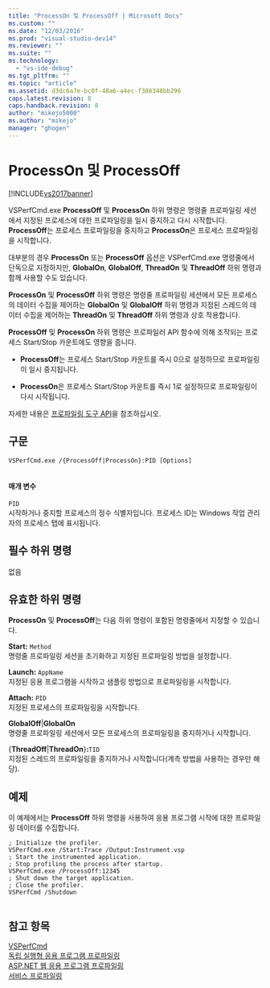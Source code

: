 ```yaml
---
title: "ProcessOn 및 ProcessOff | Microsoft Docs"
ms.custom: ""
ms.date: "12/03/2016"
ms.prod: "visual-studio-dev14"
ms.reviewer: ""
ms.suite: ""
ms.technology: 
  - "vs-ide-debug"
ms.tgt_pltfrm: ""
ms.topic: "article"
ms.assetid: d3dc6a7e-bc0f-48a6-a4ec-f386348bb296
caps.latest.revision: 8
caps.handback.revision: 8
author: "mikejo5000"
ms.author: "mikejo"
manager: "ghogen"
---
```

# ProcessOn 및 ProcessOff
[!INCLUDE[vs2017banner](../code-quality/includes/vs2017banner.md)]

VSPerfCmd.exe **ProcessOff** 및 **ProcessOn** 하위 명령은 명령줄 프로파일링 세션에서 지정된 프로세스에 대한 프로파일링을 일시 중지하고 다시 시작합니다.  **ProcessOff**는 프로세스 프로파일링을 중지하고 **ProcessOn**은 프로세스 프로파일링을 시작합니다.  
  
 대부분의 경우 **ProcessOn** 또는 **ProcessOff** 옵션은 VSPerfCmd.exe 명령줄에서 단독으로 지정하지만, **GlobalOn**, **GlobalOff**, **ThreadOn** 및 **ThreadOff** 하위 명령과 함께 사용할 수도 있습니다.  
  
 **ProcessOn** 및 **ProcessOff** 하위 명령은 명령줄 프로파일링 세션에서 모든 프로세스의 데이터 수집을 제어하는 **GlobalOn** 및 **GlobalOff** 하위 명령과 지정된 스레드의 데이터 수집을 제어하는 **ThreadOn** 및 **ThreadOff** 하위 명령과 상호 작용합니다.  
  
 **ProcessOff** 및 **ProcessOn** 하위 명령은 프로파일러 API 함수에 의해 조작되는 프로세스 Start\/Stop 카운트에도 영향을 줍니다.  
  
-   **ProcessOff**는 프로세스 Start\/Stop 카운트를 즉시 0으로 설정하므로 프로파일링이 일시 중지됩니다.  
  
-   **ProcessOn**은 프로세스 Start\/Stop 카운트를 즉시 1로 설정하므로 프로파일링이 다시 시작됩니다.  
  
 자세한 내용은 [프로파일링 도구 API](../profiling/profiling-tools-apis.md)을 참조하십시오.  
  
## 구문  
  
```  
VSPerfCmd.exe /{ProcessOff|ProcessOn}:PID [Options]  
  
```  
  
#### 매개 변수  
 `PID`  
 시작하거나 중지할 프로세스의 정수 식별자입니다.  프로세스 ID는 Windows 작업 관리자의 프로세스 탭에 표시됩니다.  
  
## 필수 하위 명령  
 없음  
  
## 유효한 하위 명령  
 **ProcessOn** 및 **ProcessOff**는 다음 하위 명령이 포함된 명령줄에서 지정할 수 있습니다.  
  
 **Start:** `Method`  
 명령줄 프로파일링 세션을 초기화하고 지정된 프로파일링 방법을 설정합니다.  
  
 **Launch:** `AppName`  
 지정된 응용 프로그램을 시작하고 샘플링 방법으로 프로파일링을 시작합니다.  
  
 **Attach:** `PID`  
 지정된 프로세스의 프로파일링을 시작합니다.  
  
 **GlobalOff**&#124;**GlobalOn**  
 명령줄 프로파일링 세션에서 모든 프로세스의 프로파일링을 중지하거나 시작합니다.  
  
 {**ThreadOff**&#124;**ThreadOn**}**:**`TID`  
 지정된 스레드의 프로파일링을 중지하거나 시작합니다\(계측 방법을 사용하는 경우만 해당\).  
  
## 예제  
 이 예제에서는 **ProcessOff** 하위 명령을 사용하여 응용 프로그램 시작에 대한 프로파일링 데이터를 수집합니다.  
  
```  
; Initialize the profiler.  
VSPerfCmd.exe /Start:Trace /Output:Instrument.vsp   
; Start the instrumented application.  
; Stop profiling the process after startup.  
VSPerfCmd.exe /ProcessOff:12345  
; Shut down the target application.  
; Close the profiler.  
VSPerfCmd /Shutdown  
  
```  
  
## 참고 항목  
 [VSPerfCmd](../profiling/vsperfcmd.md)   
 [독립 실행형 응용 프로그램 프로파일링](../profiling/command-line-profiling-of-stand-alone-applications.md)   
 [ASP.NET 웹 응용 프로그램 프로파일링](../profiling/command-line-profiling-of-aspnet-web-applications.md)   
 [서비스 프로파일링](../profiling/command-line-profiling-of-services.md)